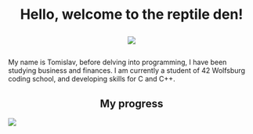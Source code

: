 <h1 align="center">Hello, welcome to the reptile den!
  
<img>![](https://user-images.githubusercontent.com/104424918/187414744-a4580a78-2aaa-4296-a9fd-36fcd2320df6.gif)</h1>

<p align="left">My name is Tomislav, before delving into programming, I have been studying business and finances. I am currently a student of 42 Wolfsburg coding school, and developing skills for C and C++.</p>

<h2 align="center">My progress</h2>

<img align="left">![](https://github-readme-stats.vercel.app/api?username=Valsimot&show_icons=true&theme=radical)


